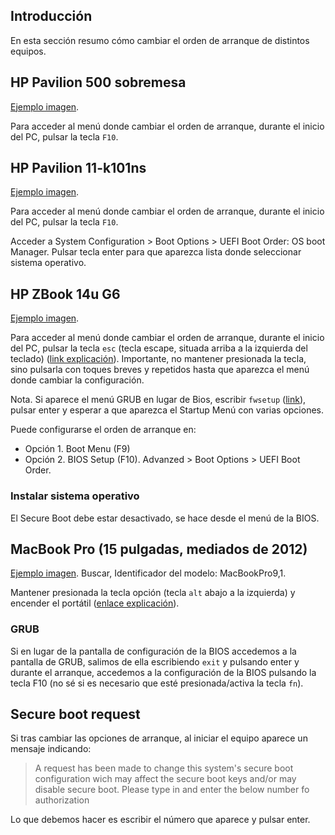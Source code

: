 ## Introducción

En esta sección resumo cómo cambiar el orden de arranque de distintos equipos.

## HP Pavilion 500 sobremesa

[Ejemplo imagen](https://support.hp.com/es-es/product/product-specs/hp-pavilion-500-200-desktop-pc-series/model/6846587).

Para acceder al menú donde cambiar el orden de arranque, durante el inicio del PC, pulsar la tecla `F10`.

## HP Pavilion 11-k101ns

[Ejemplo imagen](https://www.fnac.es/Convertible-2-en-1-HP-Pavilion-x360-11-k101ns-Ordenador-portatil-PC-Portatil/a1155195).

Para acceder al menú donde cambiar el orden de arranque, durante el inicio del PC, pulsar la tecla `F10`.

Acceder a System Configuration > Boot Options > UEFI Boot Order: OS boot Manager. Pulsar tecla enter para que aparezca lista donde seleccionar sistema operativo.

## HP ZBook 14u G6

[Ejemplo imagen](https://support.hp.com/mx-es/document/c06337099).

Para acceder al menú donde cambiar el orden de arranque, durante el inicio del PC, pulsar la tecla `esc` (tecla escape, situada arriba a la izquierda del teclado) ([link explicación](https://tecnobits.com/como-iniciar-la-bios-en-un-hp-zbook/)). Importante, no mantener presionada la tecla, sino pulsarla con toques breves y repetidos hasta que aparezca el menú donde cambiar la configuración.

Nota. Si aparece el menú GRUB en lugar de Bios, escribir `fwsetup` ([link](https://askubuntu.com/questions/318796/when-trying-to-enter-bios-gnu-grub-screen-appears)), pulsar enter y esperar a que aparezca el Startup Menú con varias opciones.

Puede configurarse el orden de arranque en:

- Opción 1. Boot Menu (F9)
- Opción 2. BIOS Setup (F10). Advanzed > Boot Options > UEFI Boot Order.

### Instalar sistema operativo

El Secure Boot debe estar desactivado, se hace desde el menú de la BIOS.

## MacBook Pro (15 pulgadas, mediados de 2012)

[Ejemplo imagen](https://support.apple.com/es-es/HT201300). Buscar, Identificador del modelo: MacBookPro9,1.

Mantener presionada la tecla opción (tecla `alt` abajo a la izquierda) y encender el portátil ([enlace explicación](https://support.apple.com/es-es/guide/mac-help/mchlp1034/14.0/mac/14.0)).

### GRUB

Si en lugar de la pantalla de configuración de la BIOS accedemos a la pantalla de GRUB, salimos de ella escribiendo `exit` y pulsando enter y durante el arranque, accedemos a la configuración de la BIOS pulsando la tecla F10 (no sé si es necesario que esté presionada/activa la tecla `fn`).

## Secure boot request

Si tras cambiar las opciones de arranque, al iniciar el equipo aparece un mensaje indicando:

> A request has been made to change this system's secure boot configuration wich may affect the secure boot keys and/or may disable secure boot.
> Please type in and enter the below number fo authorization

Lo que debemos hacer es escribir el número que aparece y pulsar enter.
